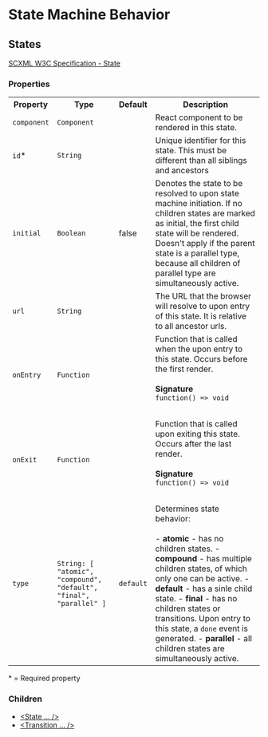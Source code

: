 # State Machine Behavior

## States
[SCXML W3C Specification - State](https://www.w3.org/TR/scxml/#state)

### Properties
<table>
    <tr>
        <th>Property</th>
        <th>Type</th>
        <th>Default</th>
        <th>Description</th>
    </tr>
    <tr>
        <td><code>component</code></td>
        <td><code>Component</code></td>
        <td></td>
        <td>React component to be rendered in this state.</td>
    </tr>
    <tr>
        <td><code>id</code>*</td>
        <td><code>String</code></td>
        <td></td>
        <td>Unique identifier for this state. This must be different than all siblings and ancestors</td>
    </tr>
    <tr>
        <td><code>initial</code></td>
        <td><code>Boolean</code></td>
        <td>false</td>
        <td>Denotes the state to be resolved to upon state machine initiation. If no children states are marked as initial, the first child state will be rendered. Doesn't apply if the parent state is a parallel type, because all children of parallel type are simultaneously active.</td>
    </tr>
    <tr>
        <td><code>url</code></td>
        <td><code>String</code></td>
        <td></td>
        <td>The URL that the browser will resolve to upon entry of this state. It is relative to all ancestor urls.</td>
    </tr>
    <tr>
        <td><code>onEntry</code></td>
        <td><code>Function</code></td>
        <td></td>
        <td>Function that is called when the upon entry to this state. Occurs before the first render.<br><br>
            <strong>Signature</strong><br>
            <code>function() => void<code><br>
        </td>
    </tr>
    <tr>
        <td><code>onExit</code></td>
        <td><code>Function</code></td>
        <td></td>
        <td>Function that is called upon exiting this state. Occurs after the last render.<br><br>
            <strong>Signature</strong><br>
            <code>function() => void<code><br>
        </td>
    </tr>
    <tr>
        <td><code>type</code></td>
        <td><code>String: [ "atomic", "compound", "default", "final", "parallel" ]</code></td>
        <td><code>default</code></tc>
        <td>Determines state behavior:<br><br>
            - <strong>atomic</strong> - has no children states.
            - <strong>compound</strong> - has multiple children states, of which only one can be active.
            - <strong>default</strong> - has a sinle child state.
            - <strong>final</strong> - has no children states or transitions. Upon entry to this state, a <code>done</code> event is generated.
            - <strong>parallel</strong> - all children states are simultaneously active.
        </td>
    </tr>
</table>

&ast; = Required property

### Children
- [<State ... />](./State.md)
- [<Transition ... />](./Transition.md)